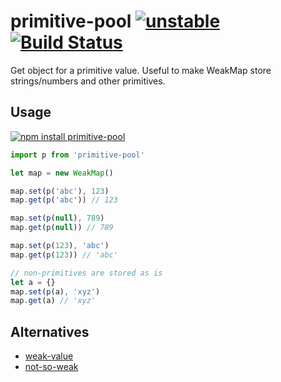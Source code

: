 # primitive-pool [![unstable](https://img.shields.io/badge/stability-unstable-green.svg)](http://github.com/badges/stability-badges) [![Build Status](https://img.shields.io/travis/dy/primitive-pool.svg)](https://travis-ci.org/dy/primitive-pool)

Get object for a primitive value. Useful to make WeakMap store strings/numbers and other primitives.

## Usage

[![npm install primitive-pool](https://nodei.co/npm/primitive-pool.png?mini=true)](https://npmjs.org/package/primitive-pool/)


```js
import p from 'primitive-pool'

let map = new WeakMap()

map.set(p('abc'), 123)
map.get(p('abc')) // 123

map.set(p(null), 789)
map.get(p(null)) // 789

map.set(p(123), 'abc')
map.get(p(123)) // 'abc'

// non-primitives are stored as is
let a = {}
map.set(p(a), 'xyz')
map.get(a) // 'xyz'
```

## Alternatives

* [weak-value](https://github.com/WebReflection/weak-value)
* [not-so-weak](https://github.com/WebReflection/not-so-weak)
